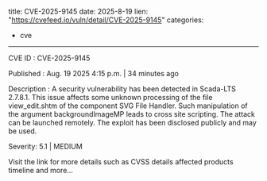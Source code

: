  
title: CVE-2025-9145
date: 2025-8-19
lien: "https://cvefeed.io/vuln/detail/CVE-2025-9145"
categories:
  - cve
---

CVE ID : CVE-2025-9145

Published :  Aug. 19
2025
4:15 p.m. | 34 minutes ago

Description : A security vulnerability has been detected in Scada-LTS 2.7.8.1. This issue affects some unknown processing of the file view_edit.shtm of the component SVG File Handler. Such manipulation of the argument backgroundImageMP leads to cross site scripting. The attack can be launched remotely. The exploit has been disclosed publicly and may be used.

Severity: 5.1 | MEDIUM

Visit the link for more details
such as CVSS details
affected products
timeline
and more...
